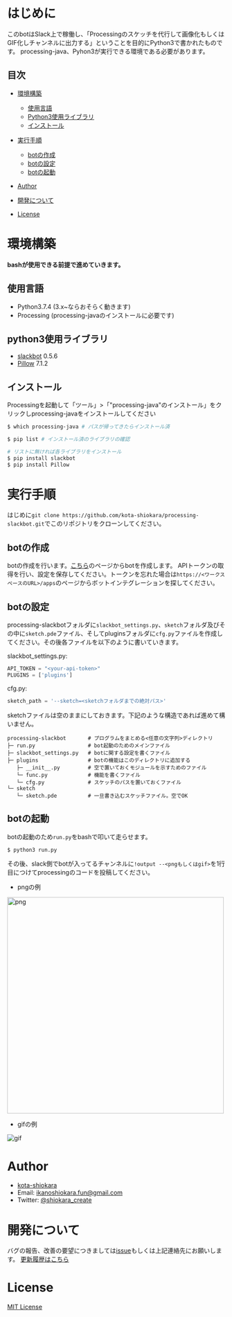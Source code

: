 # はじめに
このbotはSlack上で稼働し、「Processingのスケッチを代行して画像化もしくはGIF化しチャンネルに出力する」ということを目的にPython3で書かれたものです。
processing-java、Pyhon3が実行できる環境である必要があります。

## 目次
- [環境構築](#chapter1)
    - [使用言語](#chapter1-1)
    - [Python3使用ライブラリ](#chapter1-2)
    - [インストール](#chapter1-3)

- [実行手順](#chapter2)
    - [botの作成](#chapter2-1)
    - [botの設定](#chapter2-2)
    - [botの起動](#chapter2-3)

- [Author](#chapter3)

- [開発について](#chapter4)

- [License](#chapter5)


<a id="chapter1"></a>

# 環境構築

**bashが使用できる前提で進めていきます。**

<a id="chapter1-1"></a>

## 使用言語
- Python3.7.4 (3.x~ならおそらく動きます)
- Processing (processing-javaのインストールに必要です)

<a id="chapter1-2"></a>

## python3使用ライブラリ
- [slackbot](https://github.com/lins05/slackbot) 0.5.6
- [Pillow](https://pillow.readthedocs.io/en/stable/) 7.1.2

<a id="chapter1-3"></a>

## インストール
Processingを起動して「ツール」>「"processing-java"のインストール」をクリックしprocessing-javaをインストールしてください

```bash
$ which processing-java # パスが帰ってきたらインストール済

$ pip list # インストール済のライブラリの確認

# リストに無ければ各ライブラリをインストール
$ pip install slackbot
$ pip install Pillow
```

<a id="chapter2"></a>

# 実行手順
はじめに`git clone https://github.com/kota-shiokara/processing-slackbot.git`でこのリポジトリをクローンしてください。

<a id="chapter2-1"></a>

## botの作成
botの作成を行います。[こちら](https://my.slack.com/services/new/bot)のページからbotを作成します。
APIトークンの取得を行い、設定を保存してください。トークンを忘れた場合は`https://<ワークスペースのURL>/apps`のページからボットインテグレーションを探してください。

<a id="chapter2-2"></a>

## botの設定
processing-slackbotフォルダに`slackbot_settings.py`、`sketch`フォルダ及びその中に`sketch.pde`ファイル、そしてpluginsフォルダに`cfg.py`ファイルを作成してください。その後各ファイルを以下のように書いていきます。

slackbot_settings.py:

```python
API_TOKEN = "<your-api-token>"
PLUGINS = ['plugins']
```

cfg.py:

```python
sketch_path = '--sketch=<sketchフォルダまでの絶対パス>'
```

sketchファイルは空のままにしておきます。下記のような構造であれば進めて構いません。

```
processing-slackbot       # プログラムをまとめる<任意の文字列>ディレクトリ
├─ run.py                 # bot起動のためのメインファイル
├─ slackbot_settings.py   # botに関する設定を書くファイル
├─ plugins                # botの機能はこのディレクトリに追加する
   ├─ __init__.py         # 空で置いておくモジュールを示すためのファイル
   └─ func.py             # 機能を書くファイル
   └─ cfg.py              # スケッチのパスを置いておくファイル
└─ sketch
   └─ sketch.pde          # 一旦書き込むスケッチファイル。空でOK
```

<a id="chapter2-3"></a>

## botの起動
botの起動のため`run.py`をbashで叩いて走らせます。

```bash
$ python3 run.py
```

その後、slack側でbotが入ってるチャンネルに`!output --<pngもしくはgif>`を1行目につけてprocessingのコードを投稿してください。
- pngの例

<img width="500" alt="png" src="https://user-images.githubusercontent.com/50353938/84533388-ff2f3a80-ad22-11ea-8839-b56323610076.png">

- gifの例

![gif](https://user-images.githubusercontent.com/50353938/84533112-73b5a980-ad22-11ea-8be7-43886afdb9ab.gif)

<a id="chapter3"></a>

# Author
- [kota-shiokara](https://github.com/kota-shiokara)
- Email: ikanoshiokara.fun@gmail.com
- Twitter: [@shiokara_create](https://twitter.com/shiokara_create)

<a id="chapter4"></a>

# 開発について
バグの報告、改善の要望につきましては[issue](https://github.com/kota-shiokara/processing-slackbot/issues)もしくは上記連絡先にお願いします。
[更新履歴はこちら](version.md)

<a id="chapter5"></a>

# License
[MIT License](https://choosealicense.com/licenses/mit/)

